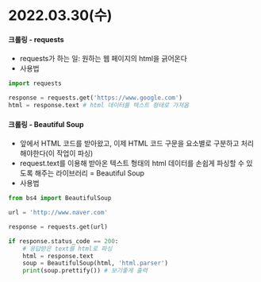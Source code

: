 # 2022.03.30(수)

#### 크롤링 - requests
+ requests가 하는 일: 원하는 웹 페이지의 html을 긁어온다
+ 사용법
```python
import requests

response = requests.get('https://www.google.com')
html = response.text # html 데이터를 텍스트 형태로 가져옴
```

#### 크롤링 - Beautiful Soup
+ 앞에서 HTML 코드를 받아왔고, 이제 HTML 코드 구문을 요소별로 구분하고 처리해야한다(이 작업이 파싱)
+ request.text를 이용해 받아온 텍스트 형태의 html 데이터를 손쉽게 파싱할 수 있도록 해주는 라이브러리 = Beautiful Soup
+ 사용법
```python
from bs4 import BeautifulSoup

url = 'http://www.naver.com'

response = requests.get(url)

if response.status_code == 200:
    # 응답받은 text를 html로 파싱
    html = response.text
    soup = BeautifulSoup(html, 'html.parser')
    print(soup.prettify()) # 보기좋게 출력
```